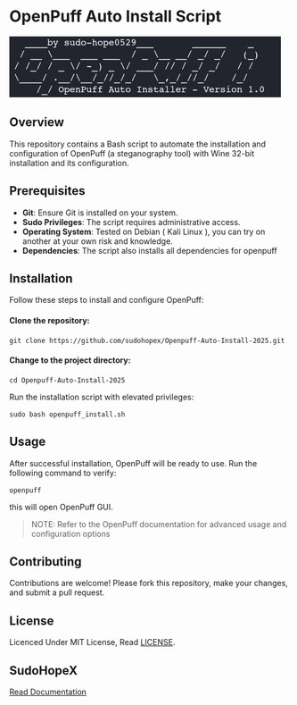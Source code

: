 # OpenPuff Auto Install Script
![openpuff-auto-installer-script-banner.png](https://github.com/sudohopex/sudohopex.github.io/blob/00cbec90bf912e91845800feb40c8c72bb228577/pages/project-docs/asset/openpuff-auto-installer-script-banner.png)

## Overview
This repository contains a Bash script to automate the installation and configuration of OpenPuff (a steganography tool) with Wine 32-bit installation and its configuration.


## Prerequisites
- **Git**: Ensure Git is installed on your system.
- **Sudo Privileges**: The script requires administrative access.
- **Operating System**: Tested on Debian ( Kali Linux ), you can try on another at your own risk and knowledge.
- **Dependencies**: The script also installs all dependencies for openpuff


## Installation
Follow these steps to install and configure OpenPuff:

#### Clone the repository:
```
git clone https://github.com/sudohopex/Openpuff-Auto-Install-2025.git
```

#### Change to the project directory:
```
cd Openpuff-Auto-Install-2025
```

Run the installation script with elevated privileges:
```
sudo bash openpuff_install.sh
```


## Usage
After successful installation, OpenPuff will be ready to use. Run the following command to verify:
```
openpuff  
```
this will open OpenPuff GUI.

> NOTE: Refer to the OpenPuff documentation for advanced usage and configuration options 


## Contributing
Contributions are welcome! Please fork this repository, make your changes, and submit a pull request.


## License
Licenced Under MIT License, Read [LICENSE](LICENSE).

## SudoHopeX
[Read Documentation](https://sudohopex.github.io/pages/project-docs/openpuff.ioahdfaisdnfkandf.html)
